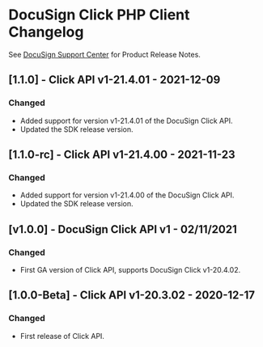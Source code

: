 # DocuSign Click PHP Client Changelog
See [DocuSign Support Center](https://support.docusign.com/en/releasenotes/) for Product Release Notes.

## [1.1.0] - Click API v1-21.4.01 - 2021-12-09
### Changed
- Added support for version v1-21.4.01 of the DocuSign Click API.
- Updated the SDK release version.


## [1.1.0-rc] - Click API v1-21.4.00 - 2021-11-23
### Changed
- Added support for version v1-21.4.00 of the DocuSign Click API.
- Updated the SDK release version.


## [v1.0.0] - DocuSign Click API v1 - 02/11/2021
### Changed
- First GA version of Click API, supports DocuSign Click v1-20.4.02.

## [1.0.0-Beta] - Click API v1-20.3.02 - 2020-12-17
### Changed
- First release of Click API.
